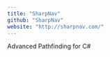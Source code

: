 ```yaml
---
title: "SharpNav"
github: "SharpNav"
website: "http://sharpnav.com/"
---
```


Advanced Pathfinding for C#
